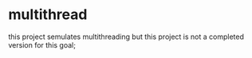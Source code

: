 # multithread
this project semulates multithreading but this project is not a completed version for this goal;

